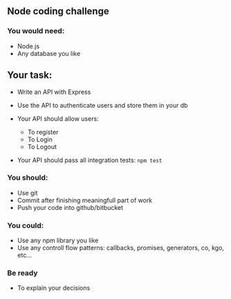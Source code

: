 ## Node coding challenge

### You would need:
* Node.js
* Any database you like

## Your task:
* Write an API with Express
* Use the API to authenticate users and store them in your db

* Your API should allow users:
   * To register
   * To Login
   * To Logout

* Your API should pass all integration tests: ```npm test```

### You should:
* Use git
* Commit after finishing meaningfull part of work
* Push your code into github/bitbucket

### You could:
* Use any npm library you like
* Use any controll flow patterns: callbacks, promises, generators, co, kgo, etc...

### Be ready
* To explain your decisions
